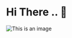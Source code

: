 # Hi There .. 👋

![This is an image](https://lh3.googleusercontent.com/fEvlI1rAzOpH-97-3GkkikgoGY71ANLR8Skr27MU6THx4-DLsswgd2yMeCTsFKqIbtxbve1QpD7wRjZzG1qjdtVw6Fyp6QY8oGIx8MPhJXTWhDLs2okAwf09MaA7pvFKRTqfMSobaBDgbYqoxLnleNRH176sgdSXlaSO8GQvaUU0JAKqr-cF4rgXCaPqn8LZKCUqkPGqEwSPAU6gRIoC7yweAD4Iwz0Ea3bvGH5JjYHNfBt7Xl0ktS9TafmlHgEkMtDvZDk61L_ttsjBTuTOHoz1H7iNr1MFmPAFtFVOktOzjDLkcLttbMTfMZsNMgDWuu927hHfxiShqY3i2Im0WV2CU_DgdsvpL_67dOG_BzFzy1SuN6rTaYQwUicSk_UjaImlaojDielQIbDgDZALwkGhCRLbYa-zrJCq7gue6AoPH8OGxqK-44emodlfcPYQukdtnQap0OL0sgtJwBBsB6Xjm-5PcNR6su5TIVD1Sdlcz1D5Az8GzBZnBp3pR6aBGrYpoq1HVl263eH6B6cgbmZi62rWPKrU-_472qafSXqTmLdnMYhYEalSu3Tue1CJb0LZ9DUZQulz38OlmMedWJ7ozi8_qz5-FnhNbjlmqA_Z77gyRKYnmCrgg_QPg6Tu9DQRbJOCnwssdgg4Of3DeP8-GzYEdne19lH1jXwHW0-xKqY7FyrlfJEIUvKgDotTT6Fy0cpNZnVN1tkm-P-ASzI=w1920-h665-no?authuser=0)
